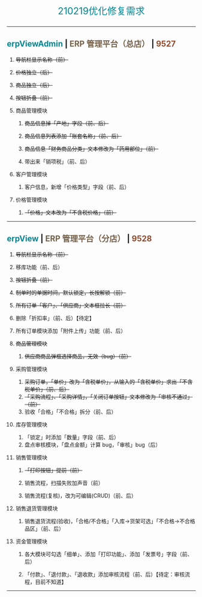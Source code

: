 <p align="center" style="font-size: 25px; color: #008792;">210219优化修复需求</p>

---

## <span style="color: #008792;">erpViewAdmin</span> | <span style="color: #76624c;">ERP 管理平台（总店）</span> | <span style="color: #8f4b2e;">9527</span>

1. ~~导航栏显示名称（前）~~

1. ~~价格独立（后）~~

1. ~~商品独立（后）~~

1. ~~按钮折叠（前）~~

1. 商品管理模块

   1. ~~商品信息掉「产地」字段（前、后）~~

   1. ~~商品信息列表添加「账套名称」（前、后）~~

   1. ~~商品信息「财务商品分类」文本修改为「药用部位」（前）~~

   1. 带出来「销项税」（前、后）

1. 客户管理模块

   1. 客户信息，新增「价格类型」字段（前、后）

1. 价格管理模块

   1. ~~「价格」文本改为「不含税价格」（前）~~

---

## <span style="color: #008792;">erpView</span> | <span style="color: #76624c;">ERP 管理平台（分店）</span> | <span style="color: #8f4b2e;">9528</span>

1. ~~导航栏显示名称（前）~~

1. 移库功能（前、后）

1. ~~按钮折叠（前）~~

1. ~~制单时的单据时间，默认锁定，长按解锁（前）~~

1. ~~所有订单「客户」、「供应商」文本框拉长（前）~~

1. 删除「折扣率」（前、后）【待定】

1. 所有订单模块添加「附件上传」功能（前、后）

1. ~~商品管理模块~~

   1. ~~供应商商品弹框选择商品，无效（bug）（前）~~

1. 采购管理模块

   1. ~~采购订单，「单价」改为「含税单价」，从输入的「含税单价」求出「不含税单价」（前、后）~~
   1. ~~「采购流程」、「采购详情」，「关闭订单按钮」文本修改为「审核不通过」（前）~~
   1. 验收「合格」「不合格」拆分（前、后）

1. 库存管理模块

   1. 「锁定」时添加「数量」字段（前、后）
   1. 盘点审核模块，「盘点金额」计算 bug，「审核」bug（后）

1. 销售管理模块

   1. ~~「打印按钮」提前（前）~~

   1. 销售流程，扫描失败加声音（前）

   1. 销售流程(复核)，改为可编辑(CRUD)（前、后）

1. 销售退货管理模块

   1. 销售退货流程(验收)，「合格/不合格」「入库->货架可选」「不合格->不合格品区」（前、后）

1. 资金管理模块

   1. 各大模块可勾选「细单」、添加「打印功能」、添加「发票号」字段（前、后）

   1. 「付款」、「退付款」、「退收款」添加审核流程（前、后）【待定：审核流程，目前不知道】

---
